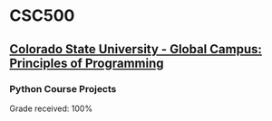 # CSC500
## [Colorado State University - Global Campus: Principles of Programming](https://csuglobal.edu/academic-programs/graduate-degrees/masters-science-degree-artificial-intelligence-machine-learning)
### Python Course Projects
Grade received: 100%
